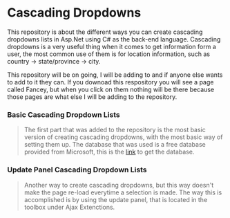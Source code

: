# Cascading Dropdowns

This repository is about the different ways you can create cascading dropdowns lists in Asp.Net using C# as the back-end language. Cascading dropdowns is a very useful thing when it comes to get information form a user, the most common use of them is for location information, such as country -> state/province -> city. 

This repository will be on going, I will be adding to and if anyone else wants to add to it they can. If you downoad this respository you will see a page called Fancey, but when you click on them nothing will be there because those pages are what else I will be adding to the repository. 

### Basic Cascading Dropdown Lists

> The first part that was added to the repository is the most basic version of creating cascading dropdowns, with the most basic way of 
> setting them up. The database that was used is a free database provided from Microsoft, 
> this is the [link](https://github.com/Microsoft/sql-server-samples/) to get the database.

### Update Panel Cascading Dropdown Lists

> Another way to create cascading dropdowns, but this way doesn't make the page re-load everytime a selection is made. The way this is 
> accomplished is by using the update panel, that is located in the toolbox under Ajax Extenctions.

###
